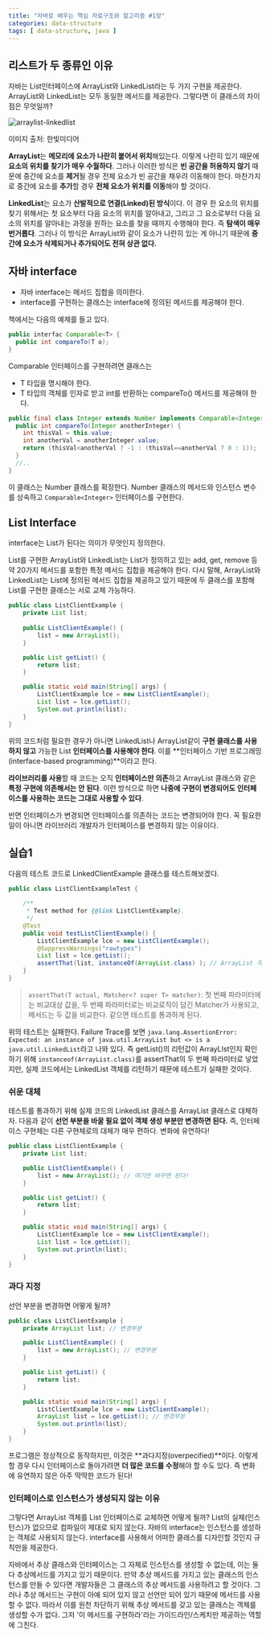 ```yaml
---
title: "자바로 배우는 핵심 자료구조와 알고리즘 #1장"
categories: data-structure
tags: [ data-structure, java ]
---
```


## 리스트가 두 종류인 이유

자바는 List인터페이스에 ArrayList와 LinkedList라는 두 가지 구현을 제공한다. ArrayList와 LinkedList는 모두 동일한 메서드를 제공한다. 그렇다면 이 클래스의 차이점은 무엇일까? 

![arraylist-linkedlist](https://s3.ap-northeast-2.amazonaws.com/opentutorials-user-file/module/1335/2885.png)

이미지 출처: 한빛미디어

**ArrayList**는 **메모리에 요소가 나란히 붙어서 위치**해있는다. 이렇게 나란히 있기 때문에 **요소의 위치를 찾기가 매우 수월하다**. 그러나 이러한 방식은 **빈 공간을 허용하지 않기** 때문에 중간에 요소를 **제거**될 경우 전체 요소가 빈 공간을 채우려 이동해야 한다. 마찬가지로 중간에 요소를 **추가**할 경우 **전체 요소가 위치를 이동**해야 할 것이다.

**LinkedList**는 요소가 **산발적으로 연결(Linked)된 방식**이다. 이 경우 한 요소의 위치를 찾기 위해서는 첫 요소부터 다음 요소의 위치를 알아내고, 그리고 그 요소로부터 다음 요소의 위치를 알아내는 과정을 원하는 요소를 찾을 때까지 수행해야 한다. 즉 **탐색이 매우 번거롭다**. 그러나 이 방식은 ArrayList와 같이 요소가 나란히 있는 게 아니기 때문에 **중간에 요소가 삭제되거나 추가되어도 전혀 상관 없다.** 

## 자바 interface

- 자바 interface는 메서드 집합을 의미한다.
- interface를 구현하는 클래스는 interface에 정의된 메서드를 제공해야 한다.

책에서는 다음의 예제를 들고 있다.

```java
public interfac Comparable<T> {
  public int compareTo(T o);
}
```

Comparable 인터페이스를 구현하려면 클래스는

- T 타입을 명시해야 한다.
- T 타입의 객체를 인자로 받고 int를 반환하는 compareTo() 메서드를 제공해야 한다.

```java
public final class Integer extends Number implements Comparable<Integer> {
  public int compareTo(Integer anotherInteger) {
    int thisVal = this.value;
    int anotherVal = anotherInteger.value;
    return (thisVal<anotherVal ? -1 : (thisVal==anotherVal ? 0 : 1));
  }
  //..
}
```

이 클래스는 Number 클래스를 확장한다. Number 클래스의 메서드와 인스턴스 변수를 상속하고 `Comparable<Integer>` 인터페이스를 구현한다. 

## List Interface

interface는 List가 된다는 의미가 무엇인지 정의한다.

List를 구현한 ArrayList와 LinkedList는 List가 정의하고 있는 add, get, remove 등 약 20가지 메서드를 포함한 특정 메서드 집합을 제공해야 한다. 다시 말해,  ArrayList와 LinkedList는 List에 정의된 메서드 집합을 제공하고 있기 때문에 두 클래스를 포함해 List를 구현한 클래스는 서로 교체 가능하다. 

```java
public class ListClientExample {
	private List list;
  
	public ListClientExample() {
		list = new ArrayList();
	}

	public List getList() {
		return list;
	}

	public static void main(String[] args) {
		ListClientExample lce = new ListClientExample();
		List list = lce.getList();
		System.out.println(list);
	}
}
```

위의 코드처럼 필요한 경우가 아니면 LinkedList나 ArrayList같이 **구현 클래스를 사용하지 않고**  가능한 List **인터페이스를 사용해야 한다**. 이를 **인터페이스 기반 프로그래밍(interface-based programming)**이라고 한다. 

**라이브러리를 사용**할 때 코드는 오직 **인터페이스만 의존**하고 ArrayList 클래스와 같은 **특정 구현에 의존해서는 안 된다**. 이런 방식으로 하면 **나중에 구현이 변경되어도 인터페이스를 사용하는 코드는 그대로 사용할 수 있다**.

반면 인터페이스가 변경되면 인터페이스를 의존하는 코드는 변경되어야 한다. 꼭 필요한 일이 아니면 라이브러리 개발자가 인터페이스를 변경하지 않는 이유이다.



## 실습1

다음의 테스트 코드로 LinkedClientExample 클래스를 테스트해보겠다. 

```java
public class ListClientExampleTest {

	/**
	 * Test method for {@link ListClientExample}.
	 */
	@Test
	public void testListClientExample() {
		ListClientExample lce = new ListClientExample();
		@SuppressWarnings("rawtypes")
		List list = lce.getList();
		assertThat(list, instanceOf(ArrayList.class) ); // ArrayList 객체 기대
	}
}
```

> `assertThat(T actual, Matcher<? super T> matcher)`: 첫 번째 파라미터에는 비교대상 값을, 두 번째 파라미터로는 비교로직이 담긴 Matcher가 사용되고, 메서드는 두 값을 비교한다. 같으면 테스트를 통과하게 된다.

위의 테스트는 실패한다. Failure Trace를 보면 `java.lang.AssertionError: Expected: an instance of java.util.ArrayList but <> is a java.util.LinkedList`라고 나와 있다. 즉 getList()의 리턴값이 ArrayLIst인지 확인하기 위해 `instanceof(ArrayList.class)`를 assertThat의 두 번째 파라미터로 넣었지만, 실제 코드에서는 LinkedList 객체를 리턴하기 때문에 테스트가 실패한 것이다.

### 쉬운 대체

테스트를 통과하기 위해 실제 코드의 LinkedList 클래스를 ArrayList 클래스로 대체하자. 다음과 같이 **선언 부분을 바꿀 필요 없이 객체 생성 부분만 변경하면 된다.** 즉, 인터페이스 구현체는 다른 구현체로의 대체가 매우 편하다. 변화에 유연하다!

```java
public class ListClientExample {
	private List list;

	public ListClientExample() {
		list = new ArrayList(); // 여기만 바꾸면 된다!
	}

	public List getList() {
		return list;
	}

	public static void main(String[] args) {
		ListClientExample lce = new ListClientExample();
		List list = lce.getList();
		System.out.println(list);
	}
}
```

### 과다 지정

선언 부분을 변경하면 어떻게 될까?

```java
public class ListClientExample {
	private ArrayList list; // 변경부분

	public ListClientExample() {
		list = new ArrayList(); // 변경부분
	}

	public List getList() {
		return list;
	}

	public static void main(String[] args) {
		ListClientExample lce = new ListClientExample();
		ArrayList list = lce.getList(); // 변경부분
		System.out.println(list);
	}
}

```

프로그램은 정상적으로 동작하지만, 이것은 **과다지정(overpecified)**이다. 이렇게 할 경우 다시 인터페이스로 돌아가려면 **더 많은 코드를 수정**해야 할 수도 있다. 즉 변화에 유연하지 않은 아주 딱딱한 코드가 된다!



### 인터페이스로 인스턴스가 생성되지 않는 이유

그렇다면 ArrayList 객체를 List 인터페이스로 교체하면 어떻게 될까? List의 실체(인스턴스)가 없으므로 컴파일이 제대로 되지 않는다. 자바의 interface는 인스턴스를 생성하는 객체로 사용되지 않는다. interface를 사용해서 어떠한 클래스를 디자인할 것인지 규칙만을 제공한다. 

자바에서 추상 클래스와 인터페이스는 그 자체로 인스턴스를 생성할 수 없는데, 이는 둘 다 추상메서드를 가지고 있기 때문이다. 만약 추상 메서드를 가지고 있는 클래스의 인스턴스를 만들 수 있다면 개발자들은 그 클래스의 추상 메서드를 사용하려고 할 것이다. 그러나 추상 메서드는 구현이 아예 되어 있지 않고 선언만 되어 있기 때문에 메서드를 사용할 수 없다. 따라서 이를 원천 차단하기 위해 추상 메서드를 갖고 있는 클래스는 객체를 생성할 수가 없다. 그저 '이 메서드를 구현하라'라는 가이드라인/스케치만 제공하는 역할에 그친다. 
